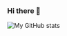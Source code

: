 ### Hi there 👋

![My GitHub stats](https://github-readme-stats.vercel.app/api?username=A-Prudnikova&theme=dark&show_icons=true)

